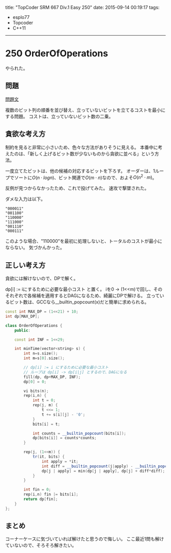 title: "TopCoder SRM 667 Div.1 Easy 250"
date: 2015-09-14 00:19:17
tags:
- esplo77
- Topcoder
- C++11
---

# 250 OrderOfOperations
やられた。

## 問題
[問題文](http://community.topcoder.com/stat?c=problem_statement&pm=13987&rd=16547)

複数のビット列の順番を並び替え、立っていないビットを立てるコストを最小にする問題。
コストは、立っていないビット数の二乗。

## 貪欲な考え方
制約を見ると非常に小さいため、色々な方法がありそうに見える。
本番中に考えたのは、「新しく上げるビット数が少ないものから貪欲に並べる」という方法。

一度立てたビットは、他の候補の対応するビットを下ろす。
オーダーは、1ループでソートに$O(n \cdot logn)$、ビット関連で$O(m \cdot n)$なので、およそ$O(n^2 \cdot m)$。

反例が見つからなかったため、これで投げてみた。
速攻で撃墜された。

ダメな入力は以下。
```text
"000011"
"001100"
"110000"
"111000"
"001110"
"000111"
```

このような場合、"110000"を最初に処理しないと、トータルのコストが最小にならない。
気づかんかった。


## 正しい考え方
貪欲には解けないので、DPで解く。

dp[i] := iにするために必要な最小コスト
と置く。
iを0 -> (1<<m)で回し、そのそれぞれで各候補を適用するとDAGになるため、綺麗にDPで解ける。
立っているビット数は、GCCなら__builtin_popcount(x)だと簡単に求められる。

```C++
const int MAX_DP = (1<<21) + 10;
int dp[MAX_DP];

class OrderOfOperations {
    public:

    const int INF = 1<<29;

    int minTime(vector<string> s) {
        int n=s.size();
        int m=s[0].size();

        // dp[i] := i にするために必要な最小コスト
        // ループは dp[i] -> dp[i|j] とするので、DAGになる
        fill(dp, dp+MAX_DP, INF);
        dp[0] = 0;

        vi bits(n);
        rep(i,n) {
            int t = 0;
            rep(j, m) {
                t <<= 1;
                t += s[i][j] - '0';
            }
            bits[i] = t;

            int counts = __builtin_popcount(bits[i]);
            dp[bits[i]] = counts*counts;
        }

        rep(j, (1<<m)) {
            tr(it, bits) {
                int apply = *it;
                int diff = __builtin_popcount(j|apply) - __builtin_popcount(j);
                dp[j | apply] = min(dp[j | apply], dp[j] + diff*diff);
            }
        }

        int fin = 0;
        rep(i,n) fin |= bits[i];
        return dp[fin];
    }
};
```

## まとめ
コーナーケースに気づいていれば解けたと思うので悔しい。
ここ最近1問も解けていないので、そろそろ解きたい。
